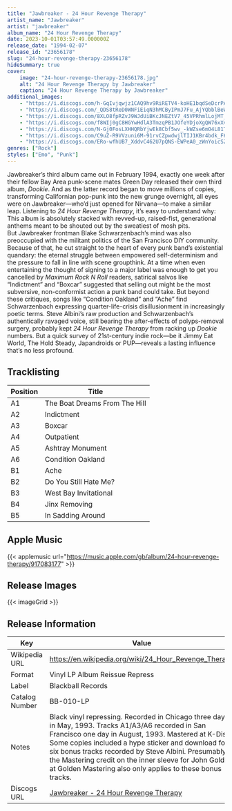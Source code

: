 ```yaml
---
title: "Jawbreaker - 24 Hour Revenge Therapy"
artist_name: "Jawbreaker"
artist: "jawbreaker"
album_name: "24 Hour Revenge Therapy"
date: 2023-10-01T03:57:49.000000Z
release_date: "1994-02-07"
release_id: "23656178"
slug: "24-hour-revenge-therapy-23656178"
hideSummary: true
cover:
    image: "24-hour-revenge-therapy-23656178.jpg"
    alt: "24 Hour Revenge Therapy by Jawbreaker"
    caption: "24 Hour Revenge Therapy by Jawbreaker"
additional_images:
    - "https://i.discogs.com/h-GqIvjqwjz1CAQ9hv9RiRETV4-koHE1bqdSeDcrPA0/rs:fit/g:sm/q:90/h:583/w:600/czM6Ly9kaXNjb2dz/LWRhdGFiYXNlLWlt/YWdlcy9SLTIzNjU2/MTc4LTE3MDE1Nzc3/NjItMTgyMy5qcGVn.jpeg"
    - "https://i.discogs.com/_QDS8tReD0WNFiEiqN3hMCByIPmJ7Fu_AjYQbblBeWo/rs:fit/g:sm/q:90/h:583/w:600/czM6Ly9kaXNjb2dz/LWRhdGFiYXNlLWlt/YWdlcy9SLTIzNjU2/MTc4LTE3MDE1Nzc3/NjAtODMxNy5qcGVn.jpeg"
    - "https://i.discogs.com/8XLO8fpRZvJ9WJdUiBKcJNEZtV7_45VPRhmlLojMT_o/rs:fit/g:sm/q:90/h:600/w:582/czM6Ly9kaXNjb2dz/LWRhdGFiYXNlLWlt/YWdlcy9SLTIzNjU2/MTc4LTE3MDE1Nzc3/NjEtMTkxNC5qcGVn.jpeg"
    - "https://i.discogs.com/f8WIj0gC8HGYwHdlA3TmzqPB1JOfeYDjoXgQW76xXvw/rs:fit/g:sm/q:90/h:600/w:598/czM6Ly9kaXNjb2dz/LWRhdGFiYXNlLWlt/YWdlcy9SLTIzNjU2/MTc4LTE3MDE1Nzc3/NTUtODkwNy5qcGVn.jpeg"
    - "https://i.discogs.com/N-Gj0FosLXHHQRbYjwEk8Cbf5wv_-kWZse6mO4L81Tw/rs:fit/g:sm/q:90/h:600/w:597/czM6Ly9kaXNjb2dz/LWRhdGFiYXNlLWlt/YWdlcy9SLTIzNjU2/MTc4LTE3MDM2MzE2/NzQtMjYwNy5qcGVn.jpeg"
    - "https://i.discogs.com/C9uZ-R9VVzuni6M-91rvCZpwdwjlTIJ1KBr4bdk_F6s/rs:fit/g:sm/q:90/h:600/w:589/czM6Ly9kaXNjb2dz/LWRhdGFiYXNlLWlt/YWdlcy9SLTIzNjU2/MTc4LTE3MDM2MzE2/NzctOTgyNC5qcGVn.jpeg"
    - "https://i.discogs.com/ERo-wfhUB7_XddvC462U7pQNS-EWPeA0_zWnYoicSZQ/rs:fit/g:sm/q:90/h:593/w:600/czM6Ly9kaXNjb2dz/LWRhdGFiYXNlLWlt/YWdlcy9SLTIzNjU2/MTc4LTE3MDE1Nzc3/NTktMzk3Ni5qcGVn.jpeg"
genres: ["Rock"]
styles: ["Emo", "Punk"]
---
```


Jawbreaker’s third album came out in February 1994, exactly one week after their fellow Bay Area punk-scene mates Green Day released their own third album, <I>Dookie</I>. And as the latter record began to move millions of copies, transforming Californian pop-punk into the new grunge overnight, all eyes were on Jawbreaker—who’d just opened for Nirvana—to make a similar leap. Listening to <I>24 Hour Revenge Therapy</I>, it’s easy to understand why: This album is absolutely stacked with revved-up, raised-fist, generational anthems meant to be shouted out by the sweatiest of mosh pits. <br /> 
But Jawbreaker frontman Blake Schwarzenbach’s mind was also preoccupied with the militant politics of the San Francisco DIY community. Because of that, he cut straight to the heart of every punk band’s existential quandary: the eternal struggle between empowered self-determinism and the pressure to fall in line with scene groupthink. At a time when even entertaining the thought of signing to a major label was enough to get you cancelled by <I>Maximum Rock N Roll</I> readers, satirical salvos like “Indictment” and “Boxcar” suggested that selling out might be the most subversive, non-conformist action a punk band could take. But beyond these critiques, songs like “Condition Oakland” and “Ache” find Schwarzenbach expressing quarter-life-crisis disillusionment in increasingly poetic terms. Steve Albini’s raw production and Schwarzenbach’s authentically ravaged voice, still bearing the after-effects of polyps-removal surgery, probably kept <I>24 Hour Revenge Therapy</I> from racking up <I>Dookie</I> numbers. But a quick survey of 21st-century indie rock—be it Jimmy Eat World, The Hold Steady, Japandroids or PUP—reveals a lasting influence that’s no less profound.
        
        
    


## Tracklisting
| Position | Title |
|----------|--------|
| A1 | The Boat Dreams From The Hill |
| A2 | Indictment |
| A3 | Boxcar |
| A4 | Outpatient |
| A5 | Ashtray Monument |
| A6 | Condition Oakland |
| B1 | Ache |
| B2 | Do You Still Hate Me? |
| B3 | West Bay Invitational |
| B4 | Jinx Removing |
| B5 | In Sadding Around |



## Apple Music
{{< applemusic url="https://music.apple.com/gb/album/24-hour-revenge-therapy/917083177" >}}<br>



## Release Images
{{< imageGrid >}}

## Release Information
|  Key           | Value                                                |
| ---------------| ---------------------------------------------------- |
| Wikipedia URL | https://en.wikipedia.org/wiki/24_Hour_Revenge_Therapy |
| Format         | Vinyl LP Album Reissue Repress |
| Label          | Blackball Records |
| Catalog Number | BB-010-LP |
| Notes | Black vinyl repressing.  Recorded in Chicago three days in May, 1993. Tracks A1/A3/A6 recorded in San Francisco one day in August, 1993. Mastered at K-Disc.  Some copies included a hype sticker and download for six bonus tracks recorded by Steve Albini.  Presumably the Mastering credit on the inner sleeve for John Golden at Golden Mastering also only applies to these bonus tracks.  |
| Discogs URL    | [Jawbreaker - 24 Hour Revenge Therapy](https://www.discogs.com/release/23656178-Jawbreaker-24-Hour-Revenge-Therapy) |
